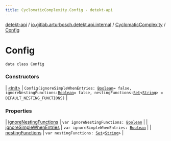 ```yaml
---
title: CyclomaticComplexity.Config - detekt-api
---
```


[detekt-api](../../../index.html) / [io.gitlab.arturbosch.detekt.api.internal](../../index.html) / [CyclomaticComplexity](../index.html) / [Config](./index.html)

# Config

`data class Config`

### Constructors

| [&lt;init&gt;](-init-.html) | `Config(ignoreSimpleWhenEntries: `[`Boolean`](https://kotlinlang.org/api/latest/jvm/stdlib/kotlin/-boolean/index.html)` = false, ignoreNestingFunctions: `[`Boolean`](https://kotlinlang.org/api/latest/jvm/stdlib/kotlin/-boolean/index.html)` = false, nestingFunctions: `[`Set`](https://kotlinlang.org/api/latest/jvm/stdlib/kotlin.collections/-set/index.html)`<`[`String`](https://kotlinlang.org/api/latest/jvm/stdlib/kotlin/-string/index.html)`> = DEFAULT_NESTING_FUNCTIONS)` |

### Properties

| [ignoreNestingFunctions](ignore-nesting-functions.html) | `var ignoreNestingFunctions: `[`Boolean`](https://kotlinlang.org/api/latest/jvm/stdlib/kotlin/-boolean/index.html) |
| [ignoreSimpleWhenEntries](ignore-simple-when-entries.html) | `var ignoreSimpleWhenEntries: `[`Boolean`](https://kotlinlang.org/api/latest/jvm/stdlib/kotlin/-boolean/index.html) |
| [nestingFunctions](nesting-functions.html) | `var nestingFunctions: `[`Set`](https://kotlinlang.org/api/latest/jvm/stdlib/kotlin.collections/-set/index.html)`<`[`String`](https://kotlinlang.org/api/latest/jvm/stdlib/kotlin/-string/index.html)`>` |

